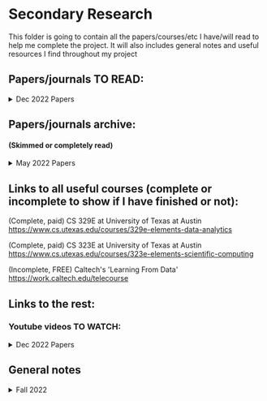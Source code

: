 # Secondary Research

This folder is going to contain all the papers/courses/etc I have/will read to help me complete the project. It will also includes general notes and useful resources I find throughout my project


## Papers/journals TO READ:

<details><summary>Dec 2022 Papers</summary>

 * "Random forest classification of stars in the Galactic Centre" by P M Plewa [Link](https://academic.oup.com/mnras/article/476/3/3974/4907985)
 
 * "Stellar spectral classification and feature evaluation based on a random forest" by Xiang-Ru Li, Yang-Tao Lin and Kai-Bin Qiu [Link](https://iopscience.iop.org/article/10.1088/1674-4527/19/8/111/meta)

</details>

## Papers/journals archive:
#### (Skimmed or completely read)


<details><summary>May 2022 Papers</summary>

 * "Machine Learning in Astronomy: a practical overview" by Dalya Baron [Link](https://arxiv.org/abs/1904.07248)

</details>
 
## Links to all useful courses (complete or incomplete to show if I have finished or not):

(Complete, paid) CS 329E at University of Texas at Austin https://www.cs.utexas.edu/courses/329e-elements-data-analytics

(Complete, paid) CS 323E at University of Texas at Austin https://www.cs.utexas.edu/courses/323e-elements-scientific-computing

(Incomplete, FREE) Caltech's 'Learning From Data' https://work.caltech.edu/telecourse

## Links to the rest:

### Youtube videos TO WATCH:

<details><summary>Dec 2022 Papers</summary>

 * "Random Forest Algorithm Clearly Explained!" https://www.youtube.com/watch?v=v6VJ2RO66Ag&ab_channel=NormalizedNerd
 
 * "StatQuest: Random Forests Part 1 - Building, Using and Evaluating" https://www.youtube.com/watch?v=J4Wdy0Wc_xQ&ab_channel=StatQuestwithJoshStarmer
 
 * "59 - What is Random Forest classifier?" https://www.youtube.com/watch?v=6QSrgmMH4hE&ab_channel=DigitalSreeni

</details>


## General notes

<details><summary>Fall 2022</summary>

 I started off the semester with a really broad plan to automate the classification of LAEs. Since I couldn't just automate everything at once, I focused on a way to first classify the spectra. The ultimate goal is to finish classifying spectra and move to something else, but as of right now (Dec 1, 2022) I will only focus on spectra.
 
 In our subgroup meetings it was decided that I would first focus on training a ML algorithm to differentiate between High-Z spectra and noise spectra. To do this I spent time writing code to make me a noise sample. After that, I spent time making a sample of random sources in order to run them through an autoencoder and then t-SNE and finally Gaussian mixture (code for these was adapted from Valentina's old work). After that I wrote some code to give me a "high quality" sample of high-z spectra. My goal now is to train a Random Forest ML algorithm to differentiate between high-z spectra and noise.

</details>
